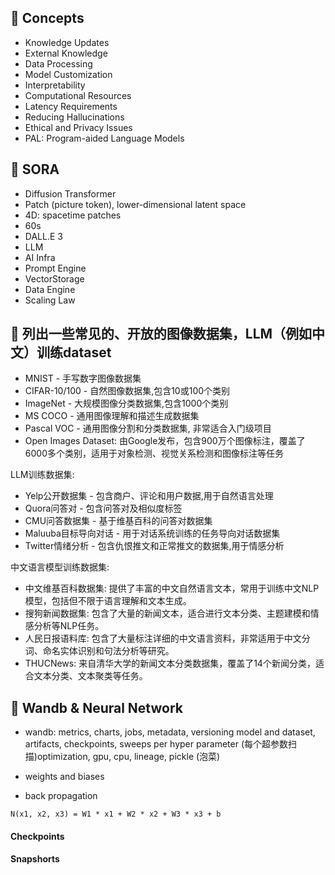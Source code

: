 
## 📖 Concepts

- Knowledge Updates
- External Knowledge
- Data Processing
- Model Customization
- Interpretability
- Computational Resources
- Latency Requirements
- Reducing Hallucinations
- Ethical and Privacy Issues
- PAL: Program-aided Language Models

## 📖 SORA

- Diffusion Transformer
- Patch (picture token), lower-dimensional latent space
- 4D: spacetime patches
- 60s
- DALL.E 3
- LLM
- AI Infra
- Prompt Engine
- VectorStorage
- Data Engine
- Scaling Law


## 📖 列出一些常见的、开放的图像数据集，LLM（例如中文）训练dataset

- MNIST - 手写数字图像数据集
- CIFAR-10/100 - 自然图像数据集,包含10或100个类别
- ImageNet - 大规模图像分类数据集,包含1000个类别
- MS COCO - 通用图像理解和描述生成数据集
- Pascal VOC - 通用图像分割和分类数据集, 非常适合入门级项目
- Open Images Dataset: 由Google发布，包含900万个图像标注，覆盖了6000多个类别，适用于对象检测、视觉关系检测和图像标注等任务

LLM训练数据集:

- Yelp公开数据集 - 包含商户、评论和用户数据,用于自然语言处理
- Quora问答对 - 包含问答对及相似度标签
- CMU问答数据集 - 基于维基百科的问答对数据集
- Maluuba目标导向对话 - 用于对话系统训练的任务导向对话数据集
- Twitter情绪分析 - 包含仇恨推文和正常推文的数据集,用于情感分析

中文语言模型训练数据集:

- 中文维基百科数据集: 提供了丰富的中文自然语言文本，常用于训练中文NLP模型，包括但不限于语言理解和文本生成。
- 搜狗新闻数据集: 包含了大量的新闻文本，适合进行文本分类、主题建模和情感分析等NLP任务。
- 人民日报语料库: 包含了大量标注详细的中文语言资料，非常适用于中文分词、命名实体识别和句法分析等研究。
- THUCNews: 来自清华大学的新闻文本分类数据集，覆盖了14个新闻分类，适合文本分类、文本聚类等任务。

## 📖 Wandb  & Neural Network

- wandb: metrics, charts, jobs, metadata, versioning model and dataset, artifacts, checkpoints, sweeps per hyper parameter (每个超参数扫描)optimization, gpu, cpu, lineage, pickle (泡菜)

- weights and biases
- back propagation

```code
N(x1, x2, x3) = W1 * x1 + W2 * x2 + W3 * x3 + b
```

#### Checkpoints

#### Snapshorts
